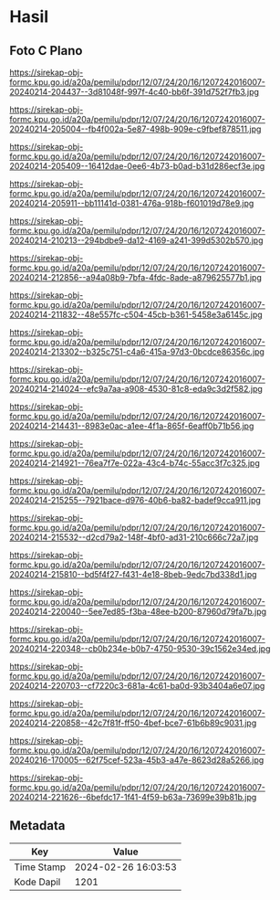 # Hasil

## Foto C Plano

https://sirekap-obj-formc.kpu.go.id/a20a/pemilu/pdpr/12/07/24/20/16/1207242016007-20240214-204437--3d81048f-997f-4c40-bb6f-391d752f7fb3.jpg

https://sirekap-obj-formc.kpu.go.id/a20a/pemilu/pdpr/12/07/24/20/16/1207242016007-20240214-205004--fb4f002a-5e87-498b-909e-c9fbef878511.jpg

https://sirekap-obj-formc.kpu.go.id/a20a/pemilu/pdpr/12/07/24/20/16/1207242016007-20240214-205409--16412dae-0ee6-4b73-b0ad-b31d286ecf3e.jpg

https://sirekap-obj-formc.kpu.go.id/a20a/pemilu/pdpr/12/07/24/20/16/1207242016007-20240214-205911--bb11141d-0381-476a-918b-f601019d78e9.jpg

https://sirekap-obj-formc.kpu.go.id/a20a/pemilu/pdpr/12/07/24/20/16/1207242016007-20240214-210213--294bdbe9-da12-4169-a241-399d5302b570.jpg

https://sirekap-obj-formc.kpu.go.id/a20a/pemilu/pdpr/12/07/24/20/16/1207242016007-20240214-212856--a94a08b9-7bfa-4fdc-8ade-a879625577b1.jpg

https://sirekap-obj-formc.kpu.go.id/a20a/pemilu/pdpr/12/07/24/20/16/1207242016007-20240214-211832--48e557fc-c504-45cb-b361-5458e3a6145c.jpg

https://sirekap-obj-formc.kpu.go.id/a20a/pemilu/pdpr/12/07/24/20/16/1207242016007-20240214-213302--b325c751-c4a6-415a-97d3-0bcdce86356c.jpg

https://sirekap-obj-formc.kpu.go.id/a20a/pemilu/pdpr/12/07/24/20/16/1207242016007-20240214-214024--efc9a7aa-a908-4530-81c8-eda9c3d2f582.jpg

https://sirekap-obj-formc.kpu.go.id/a20a/pemilu/pdpr/12/07/24/20/16/1207242016007-20240214-214431--8983e0ac-a1ee-4f1a-865f-6eaff0b71b56.jpg

https://sirekap-obj-formc.kpu.go.id/a20a/pemilu/pdpr/12/07/24/20/16/1207242016007-20240214-214921--76ea7f7e-022a-43c4-b74c-55acc3f7c325.jpg

https://sirekap-obj-formc.kpu.go.id/a20a/pemilu/pdpr/12/07/24/20/16/1207242016007-20240214-215255--7921bace-d976-40b6-ba82-badef9cca911.jpg

https://sirekap-obj-formc.kpu.go.id/a20a/pemilu/pdpr/12/07/24/20/16/1207242016007-20240214-215532--d2cd79a2-148f-4bf0-ad31-210c666c72a7.jpg

https://sirekap-obj-formc.kpu.go.id/a20a/pemilu/pdpr/12/07/24/20/16/1207242016007-20240214-215810--bd5f4f27-f431-4e18-8beb-9edc7bd338d1.jpg

https://sirekap-obj-formc.kpu.go.id/a20a/pemilu/pdpr/12/07/24/20/16/1207242016007-20240214-220040--5ee7ed85-f3ba-48ee-b200-87960d79fa7b.jpg

https://sirekap-obj-formc.kpu.go.id/a20a/pemilu/pdpr/12/07/24/20/16/1207242016007-20240214-220348--cb0b234e-b0b7-4750-9530-39c1562e34ed.jpg

https://sirekap-obj-formc.kpu.go.id/a20a/pemilu/pdpr/12/07/24/20/16/1207242016007-20240214-220703--cf7220c3-681a-4c61-ba0d-93b3404a6e07.jpg

https://sirekap-obj-formc.kpu.go.id/a20a/pemilu/pdpr/12/07/24/20/16/1207242016007-20240214-220858--42c7f81f-ff50-4bef-bce7-61b6b89c9031.jpg

https://sirekap-obj-formc.kpu.go.id/a20a/pemilu/pdpr/12/07/24/20/16/1207242016007-20240216-170005--62f75cef-523a-45b3-a47e-8623d28a5266.jpg

https://sirekap-obj-formc.kpu.go.id/a20a/pemilu/pdpr/12/07/24/20/16/1207242016007-20240214-221626--6befdc17-1f41-4f59-b63a-73699e39b81b.jpg


## Metadata

| Key        | Value               |
| ---------- | ------------------- |
| Time Stamp | 2024-02-26 16:03:53 |
| Kode Dapil | 1201                |



